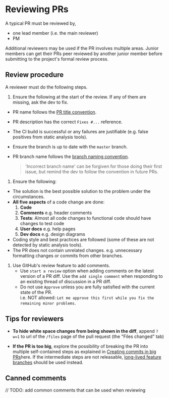# Reviewing PRs

A typical PR must be reviewed by,
 * one lead member (i.e. the main reviewer)
 * PM

Additional reviewers may be used if the PR involves multiple areas.
Junior members can get their PRs peer reviewed by another junior member before submitting to the project's formal 
review process.

## Review procedure

A reviewer must do the following steps.

1. Ensure the following at the start of the review. If any of them are missing, ask the dev to fix.
  * PR name follows the [PR title convention](FormatsAndConventions.md#pr). 
  * PR description has the correct `Fixes #...` reference.
  * The CI build is successful or any failures are justifiable (e.g. false positives from static analysis tools).
  * Ensure the branch is up to date with the `master` branch.
  * PR branch name follows the [branch naming convention](FormatsAndConventions.md#branch). 
  
    > 'Incorrect branch name' can be forgiven for those doing their first issue, 
    >  but remind the dev to follow the convention in future PRs.
  
1. Ensure the following:
  * The solution is the best possible solution to the problem under the circumstances.
  * **All five aspects** of a code change are done:
    1. **Code**
    1. **Comments** e.g. header comments
    1. **Tests**:  Almost all code changes to functional code should have changes to test code
    1. **User docs** e.g. help pages
    1. **Dev docs** e.g. design diagrams
  * Coding style and best practices are followed (some of these are not detected by static analysis tools).
  * The PR does not contain unrelated changes. 
      e.g. unnecessary formatting changes or commits from other branches.

1. Use GitHub's review feature to add comments.
   * Use `start a review` option when adding comments on the latest version of a PR diff. 
     Use the `add single comment` when responding to an existing thread of discussion in a PR diff.
   * Do not use `Approve` unless you are fully satisfied with the current state of the PR. <br>
   i.e. NOT allowed: `Let me approve this first while you fix the remaining minor problems`.

## Tips for reviewers

* **To hide white space changes from being shown in the diff**, 
  append `?w=1` to url of the `/files` page of the pull request (the "Files changed" tab)

* **If the PR is too big**, explore the possibility of breaking the PR into multiple self-contained steps
  as explained in [Creating commits in big PRs](AdvancedContributorGuidelines.md#creating-commits-in-big-prs)here. 
  If the intermediate steps are not releasable, 
  [long-lived feature branches](HowToGuides.md#implement-big-features-using-long-lived-feature-branches)
  should be used instead.

## Canned comments

// TODO: add common comments that can be used when reviewing